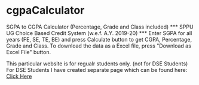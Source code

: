 # cgpaCalculator
SGPA to CGPA Calculator (Percentage, Grade and Class included)
*** SPPU UG Choice Based Credit System (w.e.f. A.Y. 2019-20) *** Enter SGPA for all years (FE, SE, TE, BE) and press Calculate button to get CGPA, Percentage, Grade and Class. To download the data as a Excel file, press "Download as Excel File" button.

This particular website is for regualr students only. (not for DSE Students)
For DSE Students I have created separate page which can be found here: [Click Here](https://dhruvbhirud.github.io/cgpaCalculator/dse.html)

